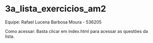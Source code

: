 # 3a_lista_exercicios_am2

Equipe: Rafael Lucena Barbosa Moura - 536205

Como acessar: Basta clicar em index.html para acessar as questões da lista.

